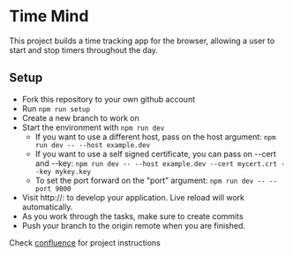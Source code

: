 # Time Mind
This project builds a time tracking app for the browser, allowing a user to start and stop timers throughout the day.

## Setup
- Fork this repository to your own github account
- Run `npm run setup`
- Create a new branch to work on
- Start the environment with `npm run dev`
    - If you want to use a different host, pass on the host argument: 
    `npm run dev -- --host example.dev`
    - If you want to use a self signed certificate, you can pass on --cert and --key: 
    `npm run dev -- --host example.dev --cert mycert.crt --key mykey.key`
    - To set the port forward on the "port" argument:
    `npm run dev -- --port 9000`
- Visit http://<domain>:<port> to develop your application. Live reload will work automatically.
- As you work through the tasks, make sure to create commits
- Push your branch to the origin remote when you are finished.

Check [confluence](https://space48.atlassian.net/wiki/spaces/GRADS/pages/2686353519/Time+Mind) for project instructions
